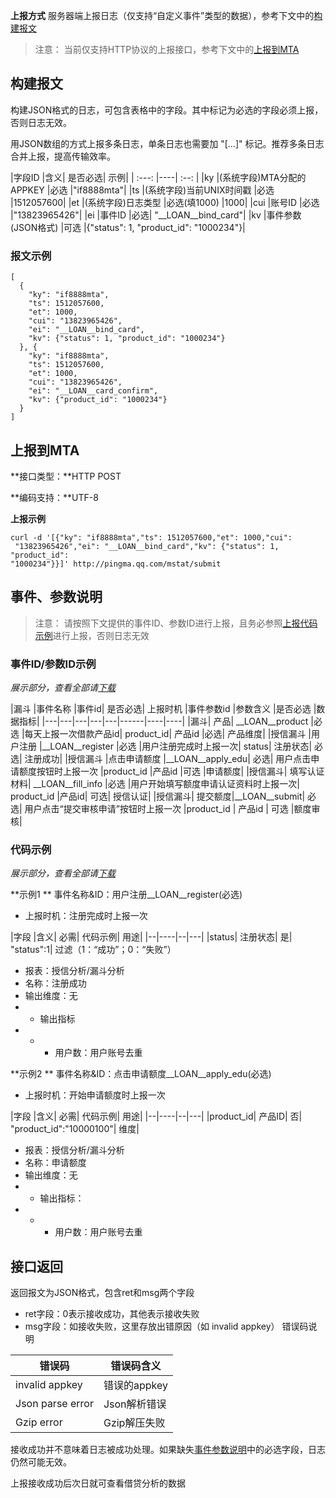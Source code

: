 **上报方式**
服务器端上报日志（仅支持“自定义事件”类型的数据），参考下文中的[构建报文](/document/product/549/15150#.E6.9E.84.E5.BB.BA.E6.8A.A5.E6.96.87)
>注意：
>当前仅支持HTTP协议的上报接口，参考下文中的[上报到MTA](/document/product/549/15150#.E4.B8.8A.E6.8A.A5.E5.88.B0mta)

## 构建报文
构建JSON格式的日志，可包含表格中的字段。其中标记为必选的字段必须上报，否则日志无效。

用JSON数组的方式上报多条日志，单条日志也需要加 "[…]" 标记。推荐多条日志合并上报，提高传输效率。

|字段ID	|含义|	是否必选|	示例|
| :---: |----| :--: |
|ky	|(系统字段)MTA分配的APPKEY	|必选	|"if8888mta"|
|ts	|(系统字段)当前UNIX时间戳	|必选	|1512057600|
|et	|(系统字段)日志类型	|必选(填1000)	|1000|
|cui	|账号ID	|必选	|"13823965426"|
|ei	|事件ID	|必选|	"\__LOAN\__bind_card"|
|kv	|事件参数(JSON格式)	|可选	|{"status": 1, "product_id": "1000234"}|

### 报文示例
```
[
  {
    "ky": "if8888mta",
    "ts": 1512057600,
    "et": 1000,
    "cui": "13823965426",
    "ei": "__LOAN__bind_card",
    "kv": {"status": 1, "product_id": "1000234"}
  }, {
    "ky": "if8888mta",
    "ts": 1512057600,
    "et": 1000,
    "cui": "13823965426",
    "ei": "__LOAN__card_confirm",
    "kv": {"product_id": "1000234"}
  }
]
```

## 上报到MTA
**接口类型：**HTTP POST

**编码支持：**UTF-8

**上报示例**
```
curl -d '[{"ky": "if8888mta","ts": 1512057600,"et": 1000,"cui":
 "13823965426","ei": "__LOAN__bind_card","kv": {"status": 1, "product_id": 
"1000234"}}]' http://pingma.qq.com/mstat/submit
```

## 事件、参数说明
>注意：
>请按照下文提供的事件ID、参数ID进行上报，且务必参照[上报代码示例]()进行上报，否则日志无效

### 事件ID/参数ID示例
*展示部分，查看全部请[下载]()*    

|漏斗	|事件名称	|事件id|	是否必选|	上报时机	|事件参数id	|参数含义	|是否必选	|数据指标|
|---|---|---|---|---|------|----|----|
|漏斗|	产品|	 \__LOAN\__product	|必选	|每天上报一次借款产品id|	product_id|	产品id	|必选|	产品维度|
|授信漏斗	|用户注册	|\__LOAN\__register	|必选	|用户注册完成时上报一次|	status|	注册状态|	必选|	注册成功|
|授信漏斗	|点击申请额度	|\__LOAN\__apply_edu|	必选|	用户点击申请额度按钮时上报一次	|product_id	|产品id	|可选	|申请额度|
|授信漏斗|	填写认证材料|	\__LOAN\__fill_info	|必选	|用户开始填写额度申请认证资料时上报一次|	product_id	|产品id|	可选|	授信认证|
|授信漏斗|	提交额度|\__LOAN\__submit|	必选|	用户点击“提交审核申请”按钮时上报一次	|product_id |	产品id |	可选	|额度审核|

### 代码示例
*展示部分，查看全部请[下载]()*

**示例1 **
事件名称&ID：用户注册\__LOAN\__register(必选)

- 上报时机：注册完成时上报一次

|字段	|含义|	必需|	代码示例|	用途|
|--|----|--|---|
|status|	注册状态|	是|	"status":1|	过滤（1：“成功”；0：“失败”）
- 报表：授信分析/漏斗分析
- 名称：注册成功
- 输出维度：无
- - 输出指标
- -  - 用户数：用户账号去重

**示例2 **
事件名称&ID：点击申请额度\__LOAN\__apply_edu(必选)

- 上报时机：开始申请额度时上报一次

|字段	|含义|	必需|	代码示例|	用途|
|--|----|--|---|
|product_id|	产品ID|	否|	"product_id":"10000100"|	维度|
- 报表：授信分析/漏斗分析
- 名称：申请额度
- 输出维度：无
- - 输出指标：
- - - 用户数：用户账号去重

## 接口返回
返回报文为JSON格式，包含ret和msg两个字段
- ret字段：0表示接收成功，其他表示接收失败
- msg字段：如接收失败，这里存放出错原因（如 invalid appkey）
错误码说明

|错误码	|错误码含义|
|---|---|
|invalid appkey	|错误的appkey|
|Json parse error	|Json解析错误|
|Gzip error|	Gzip解压失败|
接收成功并不意味着日志被成功处理。如果缺失[事件参数说明]()中的必选字段，日志仍然可能无效。

上报接收成功后次日就可查看借贷分析的数据
